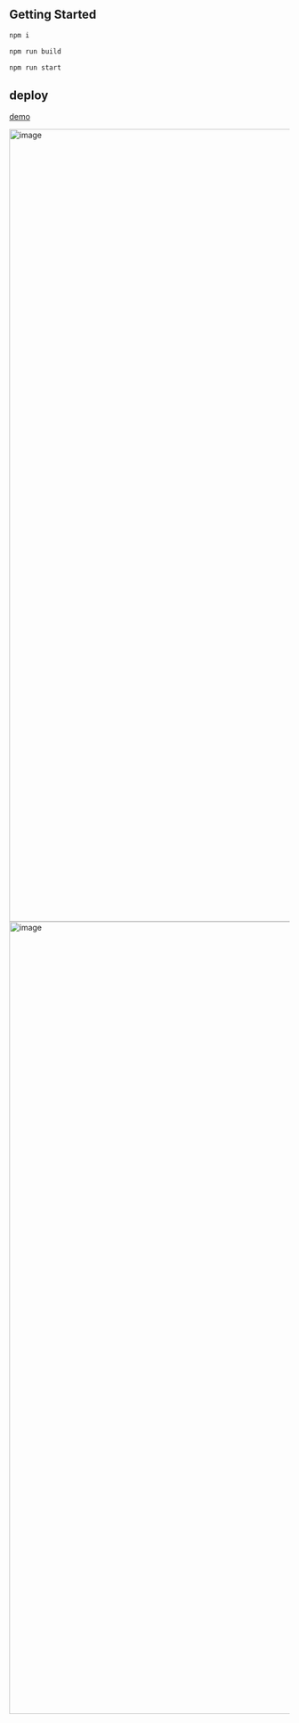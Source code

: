 ## Getting Started

```bash
npm i

npm run build

npm run start
```

## deploy

[demo](https://visualization-information-final-assignment.vercel.app/)

<img width="1421" alt="image" src="https://github.com/devKangMinHyeok/visualization-information-final-assignment/assets/44657722/0fb8b0f1-9ae8-46f0-96ee-a3d0db2e528c">

<img width="1421" alt="image" src="https://github.com/devKangMinHyeok/visualization-information-final-assignment/assets/44657722/867c034a-ead3-492b-b2d3-b80900d4f926">
